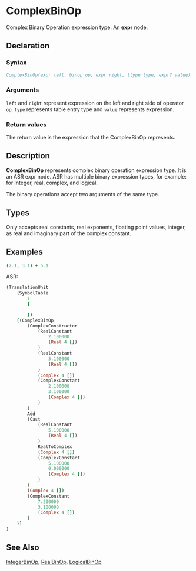 # ComplexBinOp

Complex Binary Operation expression type. An **expr** node.

## Declaration

### Syntax

```fortran
ComplexBinOp(expr left, binop op, expr right, ttype type, expr? value)
```

### Arguments

`left` and `right` represent expression on the left and right side of operator
`op`. `type` represents table entry type and `value` represents expression.

### Return values

The return value is the expression that the ComplexBinOp represents.

## Description

**ComplexBinOp** represents complex binary operation expression type. It is an
ASR expr node. ASR has multiple binary expression types, for example: for Integer,
real, complex, and logical.

The binary operations accept two arguments of the same type.

## Types

Only accepts real constants, real exponents, floating point values, integer, as
real and imaginary part of the complex constant.

## Examples

```fortran
(2.1, 3.1) + 5.1
```

ASR:

```fortran
(TranslationUnit
    (SymbolTable
        1
        {

        })
    [(ComplexBinOp
        (ComplexConstructor
            (RealConstant
                2.100000
                (Real 4 [])
            )
            (RealConstant
                3.100000
                (Real 4 [])
            )
            (Complex 4 [])
            (ComplexConstant
                2.100000
                3.100000
                (Complex 4 [])
            )
        )
        Add
        (Cast
            (RealConstant
                5.100000
                (Real 4 [])
            )
            RealToComplex
            (Complex 4 [])
            (ComplexConstant
                5.100000
                0.000000
                (Complex 4 [])
            )
        )
        (Complex 4 [])
        (ComplexConstant
            7.200000
            3.100000
            (Complex 4 [])
        )
    )]
)
```

## See Also

[IntegerBinOp](IntegerBinOp.md), [RealBinOp](RealBinOp.md),
[LogicalBinOp](LogicalBinOp.md)
